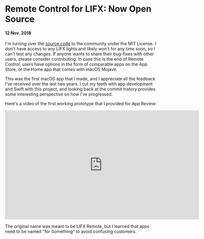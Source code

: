# Remote Control for LIFX: Now Open Source
#### 12 Nov. 2018

I'm turning over the [source code](https://github.com/Gofake1/Remote-Control-for-LIFX) to the community under the MIT License. I don't have access to any LIFX lights and likely won't for any time soon, so I can't test any changes. If anyone wants to share their bug-fixes with other users, please consider contributing. In case this is the end of Remote Control, users have options in the form of comparable apps on the App Store, or the Home app that comes with macOS Mojave.

This was the first macOS app that I made, and I appreciate all the feedback I've received over the last two years. I cut my teeth with app development and Swift with this project, and looking back at the commit history provides some interesting perspective on how I've progressed.

Here's a video of the first working prototype that I provided for App Review:

<iframe src="https://player.vimeo.com/video/194273840" width="640" height="360" frameborder="0" webkitallowfullscreen mozallowfullscreen allowfullscreen></iframe>

The original name was meant to be LIFX Remote, but I learned that apps need to be named "for Something" to avoid confusing customers.